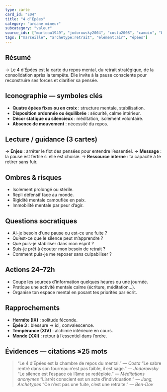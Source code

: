 ```yaml
---
type: carte
card_id: "E04"
title: "4 d’Épées"
category: "arcane mineur"
subcategory: "valeur"
source_ids: ["marteau1949", "jodorowsky2004", "costa2008", "camoin", "bendov2011", "delcamp", "nadolny2018", "jung", "meditations_anonymes", "nichols"]
tags: ["marseille", "archetype:retrait", "element:air", "épées"]
---
```


## Résumé
→ Le 4 d’Épées est la carte du repos mental, du retrait stratégique, de la consolidation après la tempête. Elle invite à la pause consciente pour reconstruire ses forces et clarifier sa pensée.

## Iconographie — symboles clés
- **Quatre épées fixes ou en croix** : structure mentale, stabilisation.
- **Disposition ordonnée ou équilibrée** : sécurité, calme intérieur.
- **Décor statique ou silencieux** : méditation, isolement volontaire.
- **Absence de mouvement** : nécessité du repos.

## Lecture / guidance (3 cartes)
→ **Enjeu** : arrêter le flot des pensées pour entendre l’essentiel.
→ **Message** : la pause est fertile si elle est choisie.
→ **Ressource interne** : ta capacité à te retirer sans fuir.

## Ombres & risques
- Isolement prolongé ou stérile.
- Repli défensif face au monde.
- Rigidité mentale camouflée en paix.
- Immobilité mentale par peur d’agir.

## Questions socratiques
- Ai-je besoin d’une pause ou est-ce une fuite ?
- Qu’est-ce que le silence peut m’apprendre ?
- Que puis-je stabiliser dans mon esprit ?
- Suis-je prêt à écouter mon besoin de retrait ?
- Comment puis-je me reposer sans culpabiliser ?

## Actions 24–72h
- Coupe les sources d’information quelques heures ou une journée.
- Pratique une activité mentale calme (écriture, méditation…).
- Organise ton espace mental en posant tes priorités par écrit.

## Rapprochements
- **Hermite (IX)** : solitude féconde.
- **Épée 3** : blessure → ici, convalescence.
- **Tempérance (XIV)** : alchimie intérieure en cours.
- **Monde (XXI)** : retour à l’essentiel dans l’ordre.

## Évidences — citations ≤25 mots
> “Le 4 d’Épées est la chambre de repos du mental.” — *Costa*
> “Le sabre rentré dans son fourreau n’est pas faible, il est sage.” — *Jodorowsky*
> “Le silence est l’espace où l’âme se redéploie.” — *Méditations anonymes*
> “L’arrêt conscient est un acte d’individuation.” — *Jung, Archétypes*
> “Ce n’est pas une fuite, c’est une retraite.” — *Ben-Dov*
